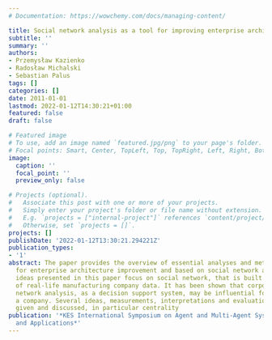 ```yaml
---
# Documentation: https://wowchemy.com/docs/managing-content/

title: Social network analysis as a tool for improving enterprise architecture
subtitle: ''
summary: ''
authors:
- Przemysław Kazienko
- Radosław Michalski
- Sebastian Palus
tags: []
categories: []
date: 2011-01-01
lastmod: 2022-01-12T14:30:21+01:00
featured: false
draft: false

# Featured image
# To use, add an image named `featured.jpg/png` to your page's folder.
# Focal points: Smart, Center, TopLeft, Top, TopRight, Left, Right, BottomLeft, Bottom, BottomRight.
image:
  caption: ''
  focal_point: ''
  preview_only: false

# Projects (optional).
#   Associate this post with one or more of your projects.
#   Simply enter your project's folder or file name without extension.
#   E.g. `projects = ["internal-project"]` references `content/project/deep-learning/index.md`.
#   Otherwise, set `projects = []`.
projects: []
publishDate: '2022-01-12T13:30:21.294221Z'
publication_types:
- '1'
abstract: The paper provides the overview of essential analyses and methods, helpful
  for enterprise architecture improvement and based on social network approach. The
  ideas presented in this paper focus on social network, that is built with the use
  of real-life manufacturing company data. It has been shown that corporate social
  network analysis, as a decision support system, may be influential for managing
  a company. Several ideas, measurements, interpretations and evaluation methods are
  given and discussed, in particular centrality
publication: '*KES International Symposium on Agent and Multi-Agent Systems: Technologies
  and Applications*'
---
```

